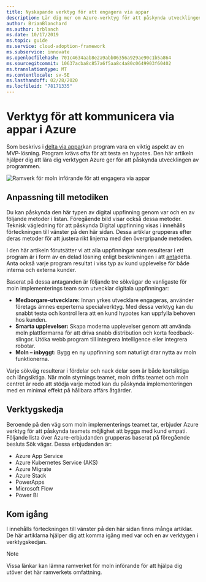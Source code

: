 ```yaml
---
title: Nyskapande verktyg för att engagera via appar
description: Lär dig mer om Azure-verktyg för att påskynda utvecklingen av appar som överensstämmer med den förnyade metoden för moln införande ramverket.
author: BrianBlanchard
ms.author: brblanch
ms.date: 10/17/2019
ms.topic: guide
ms.service: cloud-adoption-framework
ms.subservice: innovate
ms.openlocfilehash: 701c4634aab8e2a9abb06356a929ae90c1b5a864
ms.sourcegitcommit: 10637acba8c857a6f5aa8c4a80c0649903f60402
ms.translationtype: MT
ms.contentlocale: sv-SE
ms.lasthandoff: 02/28/2020
ms.locfileid: "78171335"
---
```

# <a name="tools-to-engage-via-apps-in-azure"></a>Verktyg för att kommunicera via appar i Azure

Som beskrivs i [delta via appar](../considerations/apps.md)kan program vara en viktig aspekt av en MVP-lösning. Program krävs ofta för att testa en hypotes. Den här artikeln hjälper dig att lära dig verktygen Azure ger för att påskynda utvecklingen av programmen.

![Ramverk för moln införande för att engagera via appar](../../_images/innovate/engage-via-apps.png)

## <a name="alignment-to-the-methodology"></a>Anpassning till metodiken

Du kan påskynda den här typen av digital uppfinning genom var och en av följande metoder i listan. Föregående bild visar också dessa metoder. Teknisk vägledning för att påskynda Digital uppfinning visas i innehålls förteckningen till vänster på den här sidan. Dessa artiklar grupperas efter deras metoder för att justera rikt linjerna med den övergripande metoden.

I den här artikeln förutsätter vi att alla uppfinningar som resulterar i ett program är i form av en delad lösning enligt beskrivningen i att [anta](./ci-cd.md)detta. Anta också varje program resultat i viss typ av kund upplevelse för både interna och externa kunder.

Baserat på dessa antaganden är följande tre sökvägar de vanligaste för moln implementerings team som utvecklar digitala uppfinningar:

- **Medborgare-utvecklare:** Innan yrkes utvecklare engageras, använder företags ämnes experterna specialverktyg. Med dessa verktyg kan du snabbt testa och kontrol lera att en kund hypotes kan uppfylla behoven hos kunden.
- **Smarta upplevelser:** Skapa moderna upplevelser genom att använda moln plattformarna för att driva snabb distribution och korta feedback-slingor. Utöka webb program till integrera Intelligence eller integrera robotar.
- **Moln – inbyggt:** Bygg en ny uppfinning som naturligt drar nytta av moln funktionerna.

Varje sökväg resulterar i fördelar och nack delar som är både kortsiktiga och långsiktiga. När moln styrnings teamet, moln drifts teamet och moln centret är redo att stödja varje metod kan du påskynda implementeringen med en minimal effekt på hållbara affärs åtgärder.

## <a name="toolchain"></a>Verktygskedja

Beroende på den väg som moln implementerings teamet tar, erbjuder Azure verktyg för att påskynda teamets möjlighet att bygga med kund empati. Följande lista över Azure-erbjudanden grupperas baserat på föregående besluts Sök vägar. Dessa erbjudanden är:

- Azure App Service
- Azure Kubernetes Service (AKS)
- Azure Migrate
- Azure Stack
- PowerApps
- Microsoft Flow
- Power BI

## <a name="get-started"></a>Kom igång

I innehålls förteckningen till vänster på den här sidan finns många artiklar. De här artiklarna hjälper dig att komma igång med var och en av verktygen i verktygskedjan.

> [!NOTE]
> Vissa länkar kan lämna ramverket för moln införande för att hjälpa dig utöver det här ramverkets omfattning.
